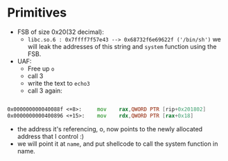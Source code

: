 # Primitives

- FSB of size 0x20(32 decimal):
    * `libc.so.6 : 0x7ffff7f57e43 --> 0x68732f6e69622f ('/bin/sh')` we will leak the addresses of this string and `system` function using the FSB.
- UAF: 
    - Free up `o`
    - call 3
    - write the text to `echo3`
    - call 3 again:
```asm

0x000000000040088f <+8>:     mov    rax,QWORD PTR [rip+0x201802]        # 0x602098 <o>
0x0000000000400896 <+15>:    mov    rdx,QWORD PTR [rax+0x18]

```

- the address it's referencing, o, now points to the newly allocated address that I control :)
- we will point it at `name`, and put shellcode to call the system function in name.
